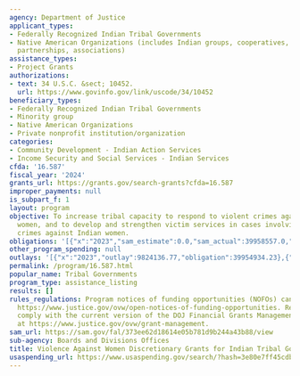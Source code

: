 ```yaml
---
agency: Department of Justice
applicant_types:
- Federally Recognized Indian Tribal Governments
- Native American Organizations (includes Indian groups, cooperatives, corporations,
  partnerships, associations)
assistance_types:
- Project Grants
authorizations:
- text: 34 U.S.C. &sect; 10452.
  url: https://www.govinfo.gov/link/uscode/34/10452
beneficiary_types:
- Federally Recognized Indian Tribal Governments
- Minority group
- Native American Organizations
- Private nonprofit institution/organization
categories:
- Community Development - Indian Action Services
- Income Security and Social Services - Indian Services
cfda: '16.587'
fiscal_year: '2024'
grants_url: https://grants.gov/search-grants?cfda=16.587
improper_payments: null
is_subpart_f: 1
layout: program
objective: To increase tribal capacity to respond to violent crimes against Indian
  women, and to develop and strengthen victim services in cases involving violent
  crimes against Indian women.
obligations: '[{"x":"2023","sam_estimate":0.0,"sam_actual":39958557.0,"usa_spending_actual":39954934.23},{"x":"2024","sam_estimate":0.0,"sam_actual":52742438.0,"usa_spending_actual":52139754.08},{"x":"2025","sam_estimate":0.0,"sam_actual":52742438.0,"usa_spending_actual":0.0}]'
other_program_spending: null
outlays: '[{"x":"2023","outlay":9824136.77,"obligation":39954934.23},{"x":"2024","outlay":1748177.16,"obligation":52244322.08},{"x":"2025","outlay":0.0,"obligation":0.0}]'
permalink: /program/16.587.html
popular_name: Tribal Governments
program_type: assistance_listing
results: []
rules_regulations: Program notices of funding opportunities (NOFOs) can be found at
  https://www.justice.gov/ovw/open-notices-of-funding-opportunities. Recipients must
  comply with the current version of the DOJ Financial Grants Management Guide found
  at https://www.justice.gov/ovw/grant-management.
sam_url: https://sam.gov/fal/373ee62d18614e05b781d9b244a43b88/view
sub-agency: Boards and Divisions Offices
title: Violence Against Women Discretionary Grants for Indian Tribal Governments
usaspending_url: https://www.usaspending.gov/search/?hash=3e80e7ff45cdba2ff7bdd77b5c0c0006
---
```

